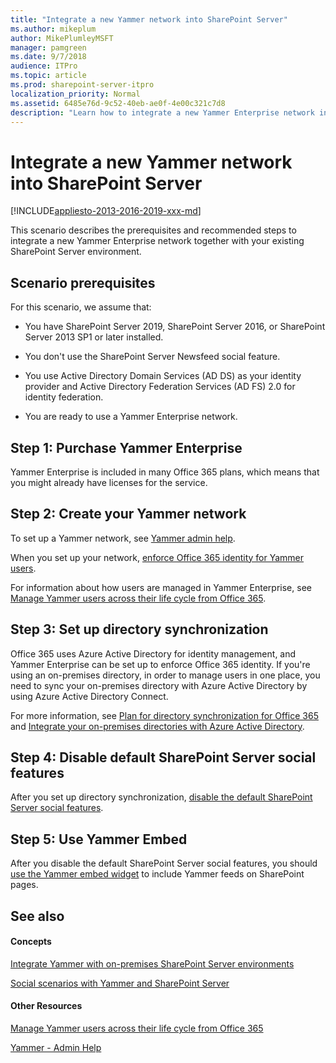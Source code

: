 ```yaml
---
title: "Integrate a new Yammer network into SharePoint Server"
ms.author: mikeplum
author: MikePlumleyMSFT
manager: pamgreen
ms.date: 9/7/2018
audience: ITPro
ms.topic: article
ms.prod: sharepoint-server-itpro
localization_priority: Normal
ms.assetid: 6485e76d-9c52-40eb-ae0f-4e00c321c7d8
description: "Learn how to integrate a new Yammer Enterprise network into an existing SharePoint Server environment."
---
```


# Integrate a new Yammer network into SharePoint Server

[!INCLUDE[appliesto-2013-2016-2019-xxx-md](../includes/appliesto-2013-2016-2019-xxx-md.md)]
  
This scenario describes the prerequisites and recommended steps to integrate a new Yammer Enterprise network together with your existing SharePoint Server environment.
  
## Scenario prerequisites

For this scenario, we assume that:
  
- You have SharePoint Server 2019, SharePoint Server 2016, or SharePoint Server 2013 SP1 or later installed.
    
- You don't use the SharePoint Server Newsfeed social feature.
    
- You use Active Directory Domain Services (AD DS) as your identity provider and Active Directory Federation Services (AD FS) 2.0 for identity federation.
    
- You are ready to use a Yammer Enterprise network.
    
## Step 1: Purchase Yammer Enterprise

Yammer Enterprise is included in many Office 365 plans, which means that you might already have licenses for the service. 
  
## Step 2: Create your Yammer network

To set up a Yammer network, see [Yammer admin help](https://docs.microsoft.com/en-us/yammer/yammer-landing-page.md).
  
When you set up your network, [enforce Office 365 identity for Yammer users](https://go.microsoft.com/fwlink/?linkid=875042).
  
For information about how users are managed in Yammer Enterprise, see [Manage Yammer users across their life cycle from Office 365](https://go.microsoft.com/fwlink/?linkid=875043).
  
## Step 3: Set up directory synchronization

Office 365 uses Azure Active Directory for identity management, and Yammer Enterprise can be set up to enforce Office 365 identity. If you're using an on-premises directory, in order to manage users in one place, you need to sync your on-premises directory with Azure Active Directory by using Azure Active Directory Connect. 
  
For more information, see [Plan for directory synchronization for Office 365](https://go.microsoft.com/fwlink/?linkid=875044) and [Integrate your on-premises directories with Azure Active Directory](https://go.microsoft.com/fwlink/p/?LinkId=869669).
  
## Step 4: Disable default SharePoint Server social features

After you set up directory synchronization, [disable the default SharePoint Server social features](hide-sharepoint-server-social-features.md).
    
## Step 5: Use Yammer Embed

After you disable the default SharePoint Server social features, you should [use the Yammer embed widget](add-the-yammer-embed-widget-to-a-sharepoint-page.md) to include Yammer feeds on SharePoint pages. 
  
## See also

#### Concepts

[Integrate Yammer with on-premises SharePoint Server environments](integrate-yammer-with-on-premises-sharepoint-server-environments.md)
  
[Social scenarios with Yammer and SharePoint Server](social-scenarios-with-yammer-and-sharepoint-server.md)
#### Other Resources

[Manage Yammer users across their life cycle from Office 365](https://go.microsoft.com/fwlink/?linkid=875043)

[Yammer - Admin Help](https://go.microsoft.com/fwlink/?linkid=525575)

